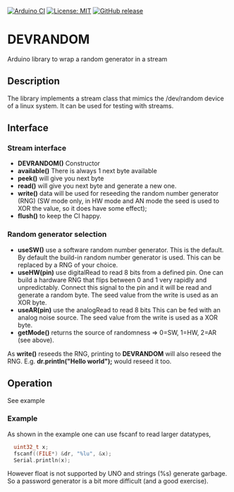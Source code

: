 
[![Arduino CI](https://github.com/RobTillaart/DEVRANDOM/workflows/Arduino%20CI/badge.svg)](https://github.com/marketplace/actions/arduino_ci)
[![License: MIT](https://img.shields.io/badge/license-MIT-green.svg)](https://github.com/RobTillaart/DEVRANDOM/blob/master/LICENSE)
[![GitHub release](https://img.shields.io/github/release/RobTillaart/DEVRANDOM.svg?maxAge=3600)](https://github.com/RobTillaart/DEVRANDOM/releases)

# DEVRANDOM

Arduino library to wrap a random generator in a stream

## Description

The library implements a stream class that mimics the /dev/random
device of a linux system. It can be used for testing with streams.

## Interface

### Stream interface

- **DEVRANDOM()** Constructor
- **available()** There is always 1 next byte available
- **peek()** will give you next byte
- **read()** will give you next byte and generate a new one.
- **write()** data will be used for reseeding the random number generator (RNG)
(SW mode only, in HW mode and AN mode the seed is used to XOR the value, so it
does have some effect);
- **flush()** to keep the CI happy.

### Random generator selection

- **useSW()** use a software random number generator. This is the default.
By default the build-in random number generator is used. 
This can be replaced by a RNG of your choice. 
- **useHW(pin)** use digitalRead to read 8 bits from a defined pin.
One can build a hardware RNG that flips between 0 and 1 very rapidly and unpredictably.
Connect this signal to the pin and it will be read and generate a random byte.
The seed value from the write is used as an XOR byte.
- **useAR(pin)** use the analogRead to read 8 bits
This can be fed with an analog noise source.
The seed value from the write is used as a XOR byte.
- **getMode()** returns the source of randomness => 0=SW, 1=HW, 2=AR (see above).

As **write()** reseeds the RNG, printing to **DEVRANDOM** will also reseed the RNG. 
E.g. **dr.println("Hello world");** would reseed it too.

## Operation

See example

### Example

As shown in the example one can use fscanf to read larger datatypes, 

```cpp
  uint32_t x;
  fscanf((FILE*) &dr, "%lu", &x);
  Serial.println(x);
```
However float is not supported by UNO and strings (%s) generate garbage.
So a password generator is a bit more difficult (and a good exercise).

